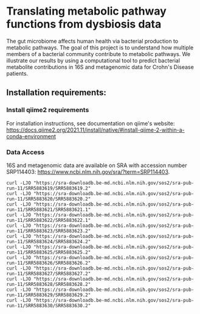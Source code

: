 # Translating metabolic pathway functions from dysbiosis data
The gut microbiome affects human health via bacterial production to metabolic pathways. The goal of this project is to understand how multiple members of a bacterial community contribute to metabolic pathways. We illustrate our results by using a computational tool to predict bacterial metabolite contributions in 16S and metagenomic data for Crohn's Disease patients.

## Installation requirements:

### Install qiime2 requirements
For installation instructions, see documentation on qiime's website: https://docs.qiime2.org/2021.11/install/native/#install-qiime-2-within-a-conda-environment

### Data Access
16S and metagenomic data are available on SRA with accession number SRP114403: https://www.ncbi.nlm.nih.gov/sra/?term=SRP114403.

```
curl -LJO "https://sra-downloadb.be-md.ncbi.nlm.nih.gov/sos2/sra-pub-run-11/SRR5883619/SRR5883619.2"
curl -LJO "https://sra-downloadb.be-md.ncbi.nlm.nih.gov/sos2/sra-pub-run-11/SRR5883620/SRR5883620.2"
curl -LJO "https://sra-downloadb.be-md.ncbi.nlm.nih.gov/sos2/sra-pub-run-11/SRR5883621/SRR5883621.1"
curl -LJO "https://sra-downloadb.be-md.ncbi.nlm.nih.gov/sos2/sra-pub-run-11/SRR5883622/SRR5883622.1"
curl -LJO "https://sra-downloadb.be-md.ncbi.nlm.nih.gov/sos2/sra-pub-run-11/SRR5883623/SRR5883623.2"
curl -LJO "https://sra-downloadb.be-md.ncbi.nlm.nih.gov/sos2/sra-pub-run-11/SRR5883624/SRR5883624.2"
curl -LJO "https://sra-downloadb.be-md.ncbi.nlm.nih.gov/sos2/sra-pub-run-11/SRR5883625/SRR5883625.2"
curl -LJO "https://sra-downloadb.be-md.ncbi.nlm.nih.gov/sos2/sra-pub-run-11/SRR5883626/SRR5883626.2"
curl -LJO "https://sra-downloadb.be-md.ncbi.nlm.nih.gov/sos2/sra-pub-run-11/SRR5883627/SRR5883627.2"
curl -LJO "https://sra-downloadb.be-md.ncbi.nlm.nih.gov/sos2/sra-pub-run-11/SRR5883628/SRR5883628.2"
curl -LJO "https://sra-downloadb.be-md.ncbi.nlm.nih.gov/sos2/sra-pub-run-11/SRR5883629/SRR5883629.2"
curl -LJO "https://sra-downloadb.be-md.ncbi.nlm.nih.gov/sos2/sra-pub-run-11/SRR5883630/SRR5883630.2"
```
